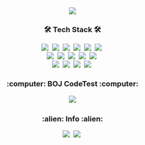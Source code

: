 <div align="center">
  <a href="https://github.com/Lairin-pdj">
		<img src="https://capsule-render.vercel.app/api?type=waving&color=gradient&height=180&section=header&text=Dong-jun%20Park&fontSize=50&fontAlignY=35&animation=twinkling"/>
  <a>
  <h3 align="center">🛠 Tech Stack 🛠</h3>
  <img src="https://img.shields.io/badge/C-A8B9CC?style=flat&logo=C&logoColor=white"/></a>&nbsp 
  <img src="https://img.shields.io/badge/C++-00599C?style=flat&logo=C%2B%2B&logoColor=white"/></a>&nbsp 
  <img src="https://img.shields.io/badge/Java-007396?style=flat&logo=Java&logoColor=white"/></a>&nbsp 
  <img src="https://img.shields.io/badge/Python-3776AB?style=flat&logo=Python&logoColor=white"/></a>&nbsp 
	<img src="https://img.shields.io/badge/JavaScript-F7DF1E?style=flat&logo=JavaScript&logoColor=white"/></a>&nbsp 
	<img src="https://img.shields.io/badge/TypeScript-3178C6?style=flat&logo=TypeScript&logoColor=white"/></a>&nbsp 
  <br>
	<img src="https://img.shields.io/badge/Android-3DDC84?style=flat&logo=Android&logoColor=white"/></a>&nbsp
	<img src="https://img.shields.io/badge/PHP-777BB4?style=flat&logo=PHP&logoColor=white"/></a>&nbsp
	<img src="https://img.shields.io/badge/Docker-2496ED?style=flat&logo=Docker&logoColor=white"/></a>&nbsp
  <img src="https://img.shields.io/badge/Mysql-4479A1?style=flat&logo=MySql&logoColor=white"/></a>&nbsp 
  <img src="https://img.shields.io/badge/aws-232F3E?style=flat&logo=amazon-aws&logoColor=white"/></a>&nbsp 
  <br>
	<img src="https://img.shields.io/badge/HTML-E34F26?style=flat&logo=HTML5&logoColor=white"/></a>&nbsp 
	<img src="https://img.shields.io/badge/CSS-1572B6?style=flat&logo=CSS3&logoColor=white"/></a>&nbsp 
	<img src="https://img.shields.io/badge/React-61DAFB?style=flat&logo=React&logoColor=white"/></a>&nbsp 
	<img src="https://img.shields.io/badge/Spring boot-6DB33F?style=flat&logo=Spring Boot&logoColor=white"/></a>&nbsp 
  <br>
  
  <h3 align="center">:computer: BOJ CodeTest :computer:</h3>
  <a href="https://www.acmicpc.net/user/pdj9696">
		<img src="http://mazassumnida.wtf/api/v2/generate_badge?boj=pdj9696"/>
  <a>
  <br>

  <h3 align="center">:alien: Info :alien:</h3>
	<a href="https://lairin-pdj.github.io/introduction/">
		<img src="https://img.shields.io/badge/-introduce-green?style=for-the-badge"/></a>&nbsp
  <a>	
	<a href="https://programmers.co.kr/pr/pdj9696_7299">
		<img src="https://img.shields.io/badge/-resume-blue?style=for-the-badge"/></a>&nbsp
  <a>	

</div>
